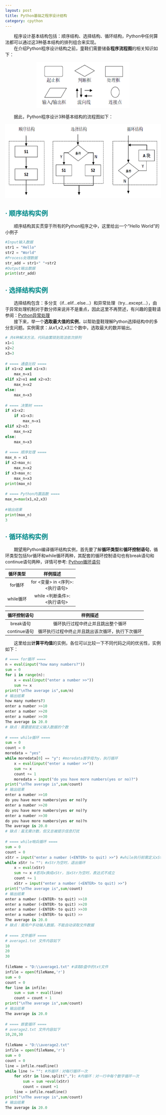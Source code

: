 ```yaml
---
layout: post
title: Python基础之程序设计结构
category: cpython
---
```


&emsp;&emsp;程序设计基本结构包括：顺序结构、选择结构、循环结构，Python中任何算法都可以通过这3种基本结构的排列组合来实现。    
&emsp;&emsp;在介绍Python程序设计结构之前，童鞋们需要储备**程序流程图**的相关知识如下：

<div align="center">
<img width="300" height="150" src="https://raw.githubusercontent.com/carrylaw/IMG/master/img_py/jp9.png" />
</div>

&emsp;&emsp;据此，Python程序设计3种基本结构的流程图如下：

<div align="center">
<img width="550" height="240" src="https://raw.githubusercontent.com/carrylaw/IMG/master/img_py/jp10.png" />
</div>

## **<span style="color:#008B8B">· 顺序结构实例</span>**
&emsp;&emsp;顺序结构其实贯穿于所有的Python程序之中，这里给出一个“Hello World”的小例子

``` python
#Input输入数据
str1 = "Hello"
str2 = "World"
#Process处理数据
str_add = str1+" "+str2
#Output输出数据
print(str_add)
```

## **<span style="color:#008B8B">· 选择结构实例</span>**
&emsp;&emsp;选择结构包含：多分支（if...elif...else...）和异常处理（try...except...），由于异常处理机制对于数分师来说并不是重点，因此这里不再赘述，有兴趣的童鞋请参阅：[Python异常处理](http://www.runoob.com/python/python-exceptions.html)          
&emsp;&emsp;接下来，举一个**选取最大值的实例**，以帮助童鞋理解Python选择结构中的多分支问题。实例需求：从x1,x2,x3三个数中，选取最大的数并输出。
``` python
# 共4种解决方法，代码由繁琐到简洁依次排列
x1=1
x2=2
x3=3

# ==== 通盘比较 ====
if x1>x2 and x1>x3:
    max_n=x1
elif x2>x1 and x2>x3:
    max_n=x2
else:
    max_n=x3    

# ==== 决策树 ====
if x1>x2:
    if x1>x3:
        max_n=x1
elif x2>x3:
    max_n=x2
else:
    max_n=x3
    
# ==== 顺序处理 ====
max_n = x1
if x2>max_n:
    max_n=x2
if x3>max_n:
    max_n=x3
print(max_n)

# ==== Python内置函数 ====
max_n=max(x1,x2,x3)

#输出结果
print(max_n)
3
```

## **<span style="color:#008B8B">· 循环结构实例</span>**
&emsp;&emsp;期望用Python编译循环结构实例，首先要了解**循环类型**和**循环控制语句**，循环类型包括for循环和while循环两种，其配套的循环控制语句也有break语句和continue语句两种，详情可参考: [Python循环语句](http://www.runoob.com/python/python-loops.html)

|循环类型  |样例描述  | 
|:----:|:----:|  
|for循环 |for <变量> in <序列>:<br>&emsp;&emsp;<执行语句>| 
|while循环 |while <判断条件>:<br>&emsp;&emsp;<执行语句>|    

|循环控制语句  |样例描述  | 
|:----:|:----:|  
|break语句 |循环执行过程中终止并且跳出整个循环|   
|continue语句 |循环执行过程中终止并且跳出该次循环，执行下次循环|    

&emsp;&emsp;这里给出**计算平均值**的实例，各位可以比较一下不同代码之间的优劣性，实例如下：

``` python
# ==== for循环 ====
n = eval(input("how many numbers?"))
sum = 0 
for i in range(n):
    x = eval(input("enter a number >>"))
    sum += x
print("\nThe average is",sum/n)
# 输出结果
how many numbers?3
enter a number >>10
enter a number >>20
enter a number >>30
The average is 20.0
# 缺点：需要提前定义输入数据的个数

# ==== while循环 ====
sum = 0
count = 0
moredata = "yes"
while moredata[0] == "y": #moredata首字母为y，执行循环
    x = eval(input("enter a number >>"))
    sum += x
    count += 1
    moredata = input("do you have more numbers(yes or no)?")
print("\nThe average is",sum/count)
# 输出结果
enter a number >>10
do you have more numbers(yes or no)?y
enter a number >>20
do you have more numbers(yes or no)?y
enter a number >>30
do you have more numbers(yes or no)?n
The average is 20.0
# 缺点：虽无需计数，但又总被提示信息打扰

# ==== while哨兵循环 ====
sum = 0
count = 0
xStr = input("enter a number (<ENTER> to quit) >>") #while执行前需定义xStr
while xStr != "": #xStr为空时，退出循环
    x = eval(xStr)
    sum += x #若将x换成xStr，当xStr为空时，表达式不成立
    count += 1
    xStr = input("enter a number (<ENTER> to quit) >>")
print("\nThe average is",sum/count)
# 输出结果
enter a number (<ENTER> to quit) >>10
enter a number (<ENTER> to quit) >>20
enter a number (<ENTER> to quit) >>30
enter a number (<ENTER> to quit) >>
The average is 20.0
# 缺点：需用户手动输入数据，不能自动读取文件数据

# ==== 文件循环 ====
# average1.txt 文件内容如下
10
20
30

fileName = "D:\\average1.txt" #读取D盘中的txt文件
infile = open(fileName,'r')
sum = 0
count = 0
for line in infile:
    sum = sum + eval(line)
    count = count + 1
print("\nThe average is",sum/count)
# 输出结果
The average is 20.0

# ==== 嵌套循环 ====
# average2.txt 文件内容如下
10,20,30

fileName = "D:\\average2.txt" 
infile = open(fileName,'r')
sum = 0
count = 0
line = infile.readline()
while line != "": #外循环：对每行循环一次
    for xStr in line.split(","): #内循环：对一行中每个数字循环一次     
        sum = sum +eval(xStr)
        count = count +1
    line = infile.readline()
print("\nThe average is",sum/count)
# 输出结果
The average is 20.0
```


